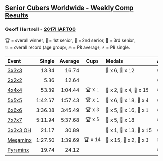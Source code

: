 <style>table {white-space: nowrap;}</style>

## [Senior Cubers Worldwide - Weekly Comp Results](/scw-comp/results/)
### Geoff Hartnell - [2017HART06](https://www.worldcubeassociation.org/persons/2017HART06)

<span style="white-space: nowrap;">🏆 = overall winner</span>, <span style="white-space: nowrap;">🥇 = 1st senior</span>, <span style="white-space: nowrap;">🥈 = 2nd senior</span>, <span style="white-space: nowrap;">🥉 = 3rd senior</span>, <span style="white-space: nowrap;">💥 = overall record (age group)</span>, <span style="white-space: nowrap;">🔥 = PR average</span>, <span style="white-space: nowrap;">⚡ = PR single</span>.

| Event | Single | Average | Cups | Medals | Achievements|
| :-- | --: | --: | :--: | :-- | :-- |
| [3x3x3](333.md) | 13.84 | 16.74 |  | 🥈 x 6, 🥉 x 12 | 🔥 x 9, ⚡ x 5 |
| [2x2x2](222.md) | 5.86 | 12.64 |  |  | 🔥 x 1, ⚡ x 1 |
| [4x4x4](444.md) | 53.89 | 1:04.44 | 🏆 x 1 | 🥇 x 2, 🥈 x 4, 🥉 x 15 | 🔥 x 4, ⚡ x 7 |
| [5x5x5](555.md) | 1:42.67 | 1:57.43 | 🏆 x 1 | 🥇 x 6, 🥈 x 18, 🥉 x 4 | 🔥 x 6, ⚡ x 4 |
| [6x6x6](666.md) | 3:36.08 | 3:45.49 | 🏆 x 3 | 🥇 x 5, 🥈 x 16, 🥉 x 1 | 🔥 x 4, ⚡ x 3 |
| [7x7x7](777.md) | 5:11.94 | 5:37.68 | 🏆 x 5 | 🥇 x 5, 🥈 x 18 | 🔥 x 3, ⚡ x 5 |
| [3x3x3 OH](333oh.md) | 21.17 | 30.89 |  | 🥇 x 1, 🥈 x 13, 🥉 x 15 | 🔥 x 6, ⚡ x 6 |
| [Megaminx](minx.md) | 1:27.50 | 1:39.69 | 🏆 x 14 | 🥇 x 15, 🥈 x 2, 🥉 x 3 | 💥 x 5, 🔥 x 2, ⚡ x 5 |
| [Pyraminx](pyram.md) | 19.74 | 24.12 |  |  | 🔥 x 1, ⚡ x 1 |

<!-- Global site tag (gtag.js) - Google Analytics -->
<script async src="https://www.googletagmanager.com/gtag/js?id=UA-86348435-3"></script>
<script>window.dataLayer = window.dataLayer || []; function gtag() {dataLayer.push(arguments);} gtag('js', new Date()); gtag('config', 'UA-86348435-3');</script>
